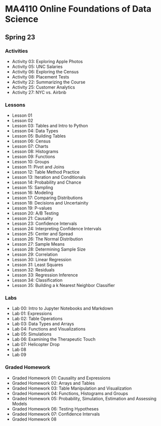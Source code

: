 # MA4110 Online Foundations of Data Science
## Spring 23

### Activities
- Activity 03: Exploring Apple Photos
- Activity 05: UNC Salaries
- Activity 06: Exploring the Census
- Activity 08: Placement Tests
- Activity 22: Summarizing the Course
- Activity 25: Customer Analytics
- Activity 27: NYC vs. Airbnb

### Lessons
- Lesson 01
- Lesson 02
- Lesson 03: Tables and Intro to Python
- Lesson 04: Data Types
- Lesson 05: Building Tables
- Lesson 06: Census
- Lesson 07: Charts
- Lesson 08: Histograms
- Lesson 09: Functions
- Lesson 10: Groups
- Lesson 11: Pivot and Joins
- Lesson 12: Table Method Practice
- Lesson 13: Iteration and Conditionals
- Lesson 14: Probability and Chance
- Lesson 15: Sampling
- Lesson 16: Modeling
- Lesson 17: Comparing Distributions
- Lesson 18: Decisions and Uncertainity 
- Lesson 19: P-values
- Lesson 20: A/B Testing
- Lesson 21: Causality
- Lesson 23: Confidence Intervals
- Lesson 24: Interpreting Confidence Intervals
- Lesson 25: Center and Spread
- Lesson 26: The Normal Distribution
- Lesson 27: Sample Means
- Lesson 28: Determining Sample Size
- Lesson 29: Correlation
- Lesson 30: Linear Regression
- Lesson 31: Least Squares
- Lesson 32: Residuals
- Lesson 33: Regression Inference
- Lesson 34: Classification
- Lesson 35: Building a k Nearest Neighbor Classifier

### Labs
- Lab 00: Intro to Jupyter Notebooks and Markdown
- Lab 01: Expressions
- Lab 02: Table Operations
- Lab 03: Data Types and Arrays
- Lab 04: Functions and Visualizations
- Lab 05: Simulations
- Lab 06: Examining the Therapeutic Touch
- Lab 07: Helicopter Drop
- Lab 08
- Lab 09

### Graded Homework
- Graded Homework 01: Causality and Expressions
- Graded Homework 02: Arrays and Tables
- Graded Homework 03: Table Manipulation and Visualization
- Graded Homework 04: Functions, Histograms and Groups
- Graded Homework 05: Probability, Simulation, Estimation and Assessing Models
- Graded Homework 06: Testing Hypotheses
- Graded Homework 07: Confidence Intervals
- Graded Homework 08
